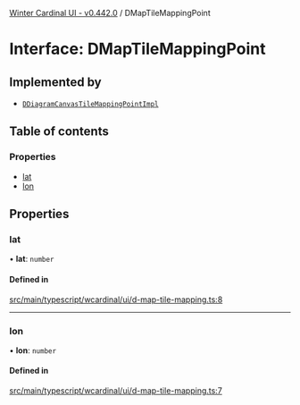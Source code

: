 [Winter Cardinal UI - v0.442.0](../index.md) / DMapTileMappingPoint

# Interface: DMapTileMappingPoint

## Implemented by

- [`DDiagramCanvasTileMappingPointImpl`](../classes/DDiagramCanvasTileMappingPointImpl.md)

## Table of contents

### Properties

- [lat](DMapTileMappingPoint.md#lat)
- [lon](DMapTileMappingPoint.md#lon)

## Properties

### lat

• **lat**: `number`

#### Defined in

[src/main/typescript/wcardinal/ui/d-map-tile-mapping.ts:8](https://github.com/winter-cardinal/winter-cardinal-ui/blob/v0.442.0/src/main/typescript/wcardinal/ui/d-map-tile-mapping.ts#L8)

___

### lon

• **lon**: `number`

#### Defined in

[src/main/typescript/wcardinal/ui/d-map-tile-mapping.ts:7](https://github.com/winter-cardinal/winter-cardinal-ui/blob/v0.442.0/src/main/typescript/wcardinal/ui/d-map-tile-mapping.ts#L7)

